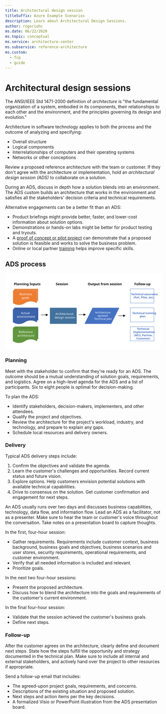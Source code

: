 ```yaml
---
title: Architectural design session
titleSuffix: Azure Example Scenarios
description: Learn about Architectural Design Sessions.
author: rogeriohc
ms.date: 06/22/2020
ms.topic: conceptual
ms.service: architecture-center
ms.subservice: reference-architecture
ms.custom:
  - fcp
  - guide
---
```

# Architectural design sessions

The ANSI/IEEE Std 1471-2000 definition of *architecture* is "the fundamental organization of a system, embodied in its components, their relationships to each other and the environment, and the principles governing its design and evolution."

Architecture in software technology applies to both the process and the outcome of analyzing and specifying:
- Overall structure
- Logical components
- Interrelationships of computers and their operating systems
- Networks or other conceptions

Review a proposed reference architecture with the team or customer. If they don't agree with the architecture or implementation, hold an *architectural design session (ADS)* to collaborate on a solution.

During an ADS, discuss in depth how a solution blends into an environment. The ADS custom builds an architecture that works in the environment and satisfies all the stakeholders' decision criteria and technical requirements.

Alternative engagements can be a better fit than an ADS:
- Product briefings might provide better, faster, and lower-cost information about solution options.
- Demonstrations or hands-on labs might be better for product testing and tryouts.
- A [proof of concept or pilot project](poc-pilot.md) can demonstrate that a proposed solution is feasible and works to solve the business problem.
- Online or local partner [training](technical-training.md) helps improve specific skills.

## ADS process

![ADS process](images/ads-process.svg)

### Planning

Meet with the stakeholder to confirm that they're ready for an ADS. The outcome should be a mutual understanding of solution goals, requirements, and logistics. Agree on a high-level agenda for the ADS and a list of participants. Six to eight people is optimal for decision-making.

To plan the ADS:
- Identify stakeholders, decision-makers, implementers, and other attendees.
- Qualify the project and objectives.
- Review the architecture for the project's workload, industry, and technology, and prepare to explain any gaps.
- Schedule local resources and delivery owners.

### Delivery

Typical ADS delivery steps include:
1. Confirm the objectives and validate the agenda.
2. Learn the customer's challenges and opportunities. Record current status and future vision.
3. Explore options. Help customers envision potential solutions with available technical capabilities.
4. Drive to consensus on the solution. Get customer confirmation and engagement for next steps.

An ADS usually runs over two days and discusses business capabilities, technology, data flow, and information flow. Lead an ADS as a facilitator, not as a presenter. Make sure to hear the team or customer's voice throughout the conversation. Take notes on a presentation board to capture thoughts.

In the first, four-hour session:
- Gather requirements. Requirements include customer context, business background, business goals and objectives, business scenarios and user stores, security requirements, operational requirements, and customer environment.
- Verify that all needed information is included and relevant.
- Prioritize goals.

In the next two four-hour sessions:
- Present the proposed architecture.
- Discuss how to blend the architecture into the goals and requirements of the customer's current environment.

In the final four-hour session:
- Validate that the session achieved the customer's business goals.
- Define next steps.

### Follow-up

After the customer agrees on the architecture, clearly define and document next steps. State how the steps fulfill the opportunity and strategy documented in the technical plan. Make sure to include all internal and external stakeholders, and actively hand over the project to other resources if appropriate.

Send a follow-up email that includes:
- The agreed-upon project goals, requirements, and concerns.
- Descriptions of the existing situation and proposed solution. 
- Next steps and action items per the key decisions.
- A formalized Visio or PowerPoint illustration from the ADS presentation board.

